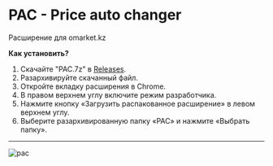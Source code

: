 # PAC - Price auto changer
Расширение для omarket.kz

**Как установить?**
1. Скачайте "PAC.7z" в [Releases](https://github.com/qpov/PAC/releases).
2. Разархивируйте скачанный файл.
3. Откройте вкладку расширения в Chrome.
4. В правом верхнем углу включите режим разработчика.
5. Нажмите кнопку «Загрузить распакованное расширение» в левом верхнем углу.
6. Выберите разархивированную папку «PAC» и нажмите «Выбрать папку».
---
![pac](https://github.com/qpov/PAC/assets/52863424/b2d5f30b-2a8c-426a-b87b-9c970b8d6484)
